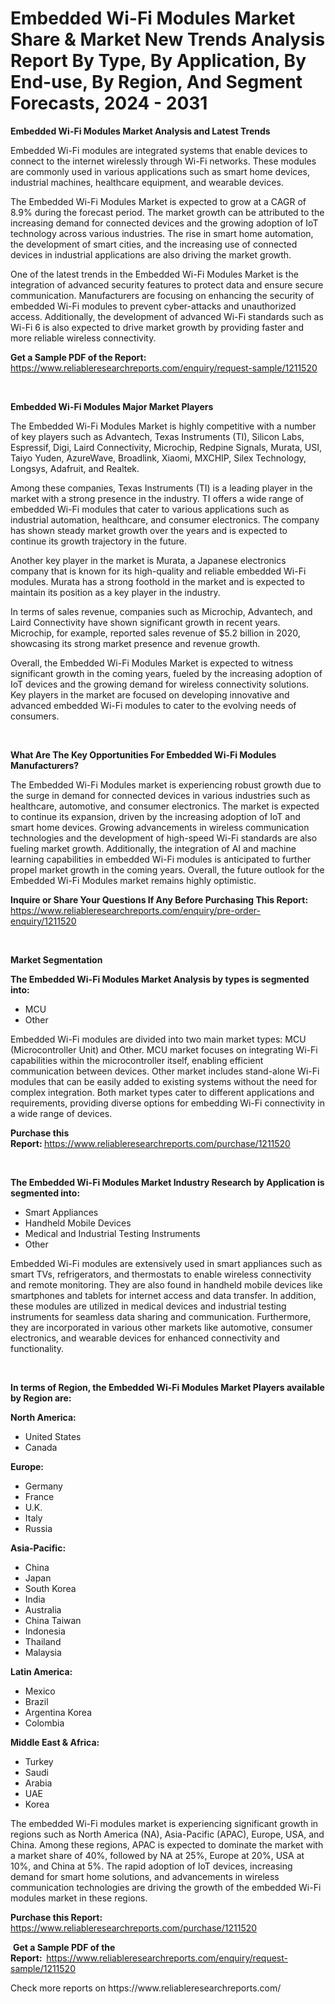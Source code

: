 <p><h1>Embedded Wi-Fi Modules Market Share & Market New Trends Analysis Report By Type, By Application, By End-use, By Region, And Segment Forecasts, 2024 - 2031</h1></p><p><strong>Embedded Wi-Fi Modules Market Analysis and Latest Trends</strong></p>
<p><p>Embedded Wi-Fi modules are integrated systems that enable devices to connect to the internet wirelessly through Wi-Fi networks. These modules are commonly used in various applications such as smart home devices, industrial machines, healthcare equipment, and wearable devices.</p><p>The Embedded Wi-Fi Modules Market is expected to grow at a CAGR of 8.9% during the forecast period. The market growth can be attributed to the increasing demand for connected devices and the growing adoption of IoT technology across various industries. The rise in smart home automation, the development of smart cities, and the increasing use of connected devices in industrial applications are also driving the market growth.</p><p>One of the latest trends in the Embedded Wi-Fi Modules Market is the integration of advanced security features to protect data and ensure secure communication. Manufacturers are focusing on enhancing the security of embedded Wi-Fi modules to prevent cyber-attacks and unauthorized access. Additionally, the development of advanced Wi-Fi standards such as Wi-Fi 6 is also expected to drive market growth by providing faster and more reliable wireless connectivity.</p></p>
<p><strong>Get a Sample PDF of the Report:&nbsp;</strong> <a href="https://www.reliableresearchreports.com/enquiry/request-sample/1211520">https://www.reliableresearchreports.com/enquiry/request-sample/1211520</a></p>
<p>&nbsp;</p>
<p><strong>Embedded Wi-Fi Modules Major Market Players</strong></p>
<p><p>The Embedded Wi-Fi Modules Market is highly competitive with a number of key players such as Advantech, Texas Instruments (TI), Silicon Labs, Espressif, Digi, Laird Connectivity, Microchip, Redpine Signals, Murata, USI, Taiyo Yuden, AzureWave, Broadlink, Xiaomi, MXCHIP, Silex Technology, Longsys, Adafruit, and Realtek.</p><p>Among these companies, Texas Instruments (TI) is a leading player in the market with a strong presence in the industry. TI offers a wide range of embedded Wi-Fi modules that cater to various applications such as industrial automation, healthcare, and consumer electronics. The company has shown steady market growth over the years and is expected to continue its growth trajectory in the future.</p><p>Another key player in the market is Murata, a Japanese electronics company that is known for its high-quality and reliable embedded Wi-Fi modules. Murata has a strong foothold in the market and is expected to maintain its position as a key player in the industry.</p><p>In terms of sales revenue, companies such as Microchip, Advantech, and Laird Connectivity have shown significant growth in recent years. Microchip, for example, reported sales revenue of $5.2 billion in 2020, showcasing its strong market presence and revenue growth.</p><p>Overall, the Embedded Wi-Fi Modules Market is expected to witness significant growth in the coming years, fueled by the increasing adoption of IoT devices and the growing demand for wireless connectivity solutions. Key players in the market are focused on developing innovative and advanced embedded Wi-Fi modules to cater to the evolving needs of consumers.</p></p>
<p>&nbsp;</p>
<p><strong>What Are The Key Opportunities For Embedded Wi-Fi Modules Manufacturers?</strong></p>
<p><p>The Embedded Wi-Fi Modules market is experiencing robust growth due to the surge in demand for connected devices in various industries such as healthcare, automotive, and consumer electronics. The market is expected to continue its expansion, driven by the increasing adoption of IoT and smart home devices. Growing advancements in wireless communication technologies and the development of high-speed Wi-Fi standards are also fueling market growth. Additionally, the integration of AI and machine learning capabilities in embedded Wi-Fi modules is anticipated to further propel market growth in the coming years. Overall, the future outlook for the Embedded Wi-Fi Modules market remains highly optimistic.</p></p>
<p><strong>Inquire or Share Your Questions If Any Before Purchasing This Report:</strong> <a href="https://www.reliableresearchreports.com/enquiry/pre-order-enquiry/1211520">https://www.reliableresearchreports.com/enquiry/pre-order-enquiry/1211520</a></p>
<p>&nbsp;</p>
<p><strong>Market Segmentation</strong></p>
<p><strong>The Embedded Wi-Fi Modules Market Analysis by types is segmented into:</strong></p>
<p><ul><li>MCU</li><li>Other</li></ul></p>
<p><p>Embedded Wi-Fi modules are divided into two main market types: MCU (Microcontroller Unit) and Other. MCU market focuses on integrating Wi-Fi capabilities within the microcontroller itself, enabling efficient communication between devices. Other market includes stand-alone Wi-Fi modules that can be easily added to existing systems without the need for complex integration. Both market types cater to different applications and requirements, providing diverse options for embedding Wi-Fi connectivity in a wide range of devices.</p></p>
<p><strong>Purchase this Report:&nbsp;</strong><a href="https://www.reliableresearchreports.com/purchase/1211520">https://www.reliableresearchreports.com/purchase/1211520</a></p>
<p>&nbsp;</p>
<p><strong>The Embedded Wi-Fi Modules Market Industry Research by Application is segmented into:</strong></p>
<p><ul><li>Smart Appliances</li><li>Handheld Mobile Devices</li><li>Medical and Industrial Testing Instruments</li><li>Other</li></ul></p>
<p><p>Embedded Wi-Fi modules are extensively used in smart appliances such as smart TVs, refrigerators, and thermostats to enable wireless connectivity and remote monitoring. They are also found in handheld mobile devices like smartphones and tablets for internet access and data transfer. In addition, these modules are utilized in medical devices and industrial testing instruments for seamless data sharing and communication. Furthermore, they are incorporated in various other markets like automotive, consumer electronics, and wearable devices for enhanced connectivity and functionality.</p></p>
<p>&nbsp;</p>
<p><strong>In terms of Region, the Embedded Wi-Fi Modules Market Players available by Region are:</strong></p>
<p>
    <p> <strong> North America: </strong>
        <ul>
            <li>United States</li>
            <li>Canada</li>
        </ul>
        </p> 
    <p> <strong> Europe: </strong>
        <ul>
            <li>Germany</li>
            <li>France</li>
            <li>U.K.</li>
            <li>Italy</li>
            <li>Russia</li>
        </ul>
        </p> 
    <p> <strong> Asia-Pacific: </strong>
        <ul>
            <li>China</li>
            <li>Japan</li>
            <li>South Korea</li>
            <li>India</li>
            <li>Australia</li>
            <li>China Taiwan</li>
            <li>Indonesia</li>
            <li>Thailand</li>
            <li>Malaysia</li>
        </ul>
        </p> 
    <p> <strong> Latin America: </strong>
        <ul>
            <li>Mexico</li>
            <li>Brazil</li>
            <li>Argentina Korea</li>
            <li>Colombia</li>
        </ul>
        </p> 
    <p> <strong> Middle East & Africa: </strong>
        <ul>
            <li>Turkey</li>
            <li>Saudi</li>
            <li>Arabia</li>
            <li>UAE</li>
            <li>Korea</li>
        </ul>
    </p>
    </p>
<p><p>The embedded Wi-Fi modules market is experiencing significant growth in regions such as North America (NA), Asia-Pacific (APAC), Europe, USA, and China. Among these regions, APAC is expected to dominate the market with a market share of 40%, followed by NA at 25%, Europe at 20%, USA at 10%, and China at 5%. The rapid adoption of IoT devices, increasing demand for smart home solutions, and advancements in wireless communication technologies are driving the growth of the embedded Wi-Fi modules market in these regions.</p></p>
<p><strong>Purchase this Report: </strong><a href="https://www.reliableresearchreports.com/purchase/1211520">https://www.reliableresearchreports.com/purchase/1211520</a></p>
<p>&nbsp;<strong>Get a Sample PDF of the Report:&nbsp;&nbsp;</strong><a href="https://www.reliableresearchreports.com/enquiry/request-sample/1211520">https://www.reliableresearchreports.com/enquiry/request-sample/1211520</a></p>
<p><strong></strong></p>
<p>Check more reports on https://www.reliableresearchreports.com/</p>